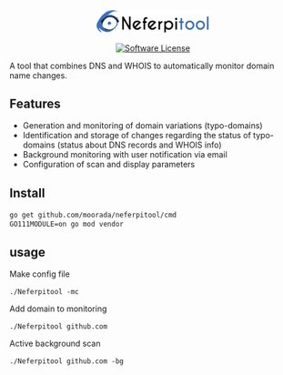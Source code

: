 <p align="center">
  <img alt="Neferpitool" src="https://raw.githubusercontent.com/moorada/neferpitool/master/logo.png" width="40%" />
  
</p>


  <p align="center"><a href="https://github.com/moorada/neferpitool/blob/master/LICENSE.md"><img alt="Software License" src="https://img.shields.io/badge/license-GPL3-brightgreen.svg?style=flat-square"></a></p>

A tool that combines DNS and WHOIS to automatically monitor domain name changes.

## Features

* Generation and monitoring of domain variations (typo-domains)
* Identification and storage of changes regarding the status of typo-domains (status about DNS records and WHOIS info)
* Background monitoring with user notification via email
* Configuration of scan and display parameters

## Install
```
go get github.com/moorada/neferpitool/cmd
GO111MODULE=on go mod vendor
```

## usage
Make config file
```
./Neferpitool -mc

```
Add domain to monitoring
```
./Neferpitool github.com

```
Active background scan
```
./Neferpitool github.com -bg

```
